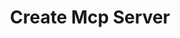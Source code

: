 ---
created: '2025-09-16T15:05:15.654486'
modified: '2025-09-19T21:15:49.172355'
ship_factor: 5
subtype: mcp-instructions
tags: []
title: Create Mcp Server
type: general
version: 1
---